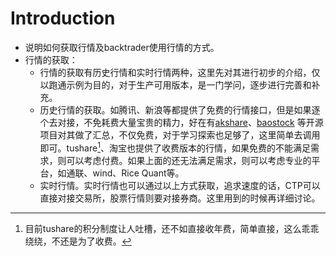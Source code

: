 <!--
 * @Author: mindandhand 1639545667@qq.com
 * @Date: 2023-09-07 16:57:08
 * @LastEditors: mindandhand 1639545667@qq.com
 * @LastEditTime: 2023-09-14 16:35:05
 * @FilePath: /backtrader_learn_book/Chapter2/README.md
 * @Description: 这是默认设置,请设置`customMade`, 打开koroFileHeader查看配置 进行设置: https://github.com/OBKoro1/koro1FileHeader/wiki/%E9%85%8D%E7%BD%AE
-->
# Introduction

- 说明如何获取行情及backtrader使用行情的方式。
- 行情的获取：
    - 行情的获取有历史行情和实时行情两种，这里先对其进行初步的介绍，仅以跑通示例为目的，对于生产可用版本，是一门学问，逐步进行完善和补充。
    - 历史行情的获取。如腾讯、新浪等都提供了免费的行情接口，但是如果逐个去对接，不免耗费大量宝贵的精力，好在有[akshare](https://www.akshare.xyz/tutorial.html)、[baostock](http://baostock.com/baostock/index.php) 等开源项目对其做了汇总，不仅免费，对于学习探索也足够了，这里简单去调用即可。tushare[^1]、淘宝也提供了收费版本的行情，如果免费的不能满足需求，则可以考虑付费。如果上面的还无法满足需求，则可以考虑专业的平台，如通联、wind、Rice Quant等。
    - 实时行情。实时行情也可以通过以上方式获取，追求速度的话，CTP可以直接对接交易所，股票行情则要对接券商。这里用到的时候再详细讨论。

[^1]: 目前tushare的积分制度让人吐槽，还不如直接收年费，简单直接，这么乖乖绕绕，不还是为了收费。